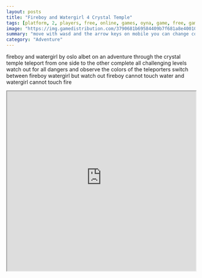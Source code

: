 ```yaml
---
layout: posts
title: "Fireboy and Watergirl 4 Crystal Temple"
tags: [platform, 2, players, free, online, games, oyna, game, free, games, play, play, games]
image: "https://img.gamedistribution.com/3790681b69584409b7f681a8e400102d-512x384.jpeg"
summary: "move with wasd and the arrow keys on mobile you can change controls in the options menu  free online games oyna game free games play play games"
category: "Adventure"
---
```


fireboy and watergirl by oslo albet on an adventure through the crystal temple teleport from one side to the other complete all challenging levels watch out for all dangers and observe the colors of the teleporters switch between fireboy watergirl but watch out fireboy cannot touch water and watergirl cannot touch fire

<iframe width="100%" height="480px;" src="https://html5.gamedistribution.com/3790681b69584409b7f681a8e400102d/"></iframe>